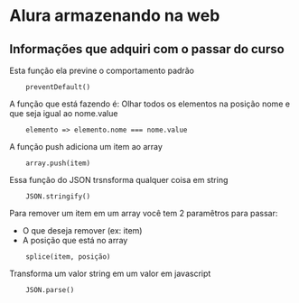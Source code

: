 # Alura armazenando na web

## Informações que adquiri com o passar do curso

Esta função ela previne o comportamento padrão

```
    preventDefault()
```

A função que está fazendo é: Olhar todos os elementos na posição nome e que seja igual ao nome.value 

```
    elemento => elemento.nome === nome.value
```

A função push adiciona um item ao array

```
    array.push(item)
```

Essa função do JSON trsnsforma qualquer coisa em string

```
    JSON.stringify()
```

Para remover um item em um array você tem 2 paramêtros para passar: 
 - O que deseja remover (ex: item)
 - A posição que está no array

```
    splice(item, posição)
```

Transforma um valor string em um valor em javascript

```
    JSON.parse()
```